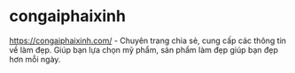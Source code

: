 # congaiphaixinh
https://congaiphaixinh.com/ - Chuyên trang chia sẻ, cung cấp các thông tin về làm đẹp. Giúp bạn lựa chọn mỹ phẩm, sản phẩm làm đẹp giúp bạn đẹp hơn mỗi ngày.
